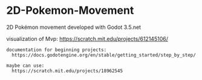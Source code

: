 # 2D-Pokemon-Movement

2D Pokémon movement developed with Godot 3.5.net

visualization of Mvp:
  https://scratch.mit.edu/projects/612145106/

~~~~~~ resources ~~~~~~~~ 
documentation for beginning projects:
  https://docs.godotengine.org/en/stable/getting_started/step_by_step/

maybe can use:
  https://scratch.mit.edu/projects/18962545
